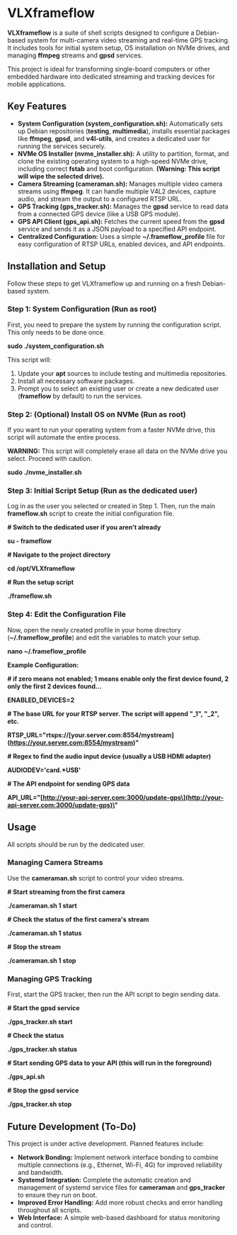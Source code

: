 # VLXframeflow

****VLXframeflow**** is a suite of shell scripts designed to configure a
Debian-based system for multi-camera video streaming and real-time GPS
tracking. It includes tools for initial system setup, OS installation on
NVMe drives, and managing **ffmpeg** streams and **gpsd** services.

This project is ideal for transforming single-board computers or other
embedded hardware into dedicated streaming and tracking devices for
mobile applications.

## Key Features

-   ****System Configuration (******system_configuration.sh******):****
    Automatically sets up Debian repositories (**testing**,
    **multimedia**), installs essential packages like **ffmpeg**,
    **gpsd**, and **v4l-utils**, and creates a dedicated user for
    running the services securely.
-   ****NVMe OS Installer (******nvme_installer.sh******):**** A utility
    to partition, format, and clone the existing operating system to a
    high-speed NVMe drive, including correct **fstab** and boot
    configuration. ****(Warning: This script will wipe the selected
    drive).****
-   ****Camera Streaming (******cameraman.sh******):**** Manages
    multiple video camera streams using **ffmpeg**. It can handle
    multiple V4L2 devices, capture audio, and stream the output to a
    configured RTSP URL.
-   ****GPS Tracking (******gps_tracker.sh******):**** Manages the
    **gpsd** service to read data from a connected GPS device (like a
    USB GPS module).
-   ****GPS API Client (******gps_api.sh******):**** Fetches the current
    speed from the **gpsd** service and sends it as a JSON payload to a
    specified API endpoint.
-   ****Centralized Configuration:**** Uses a simple
    **\~/.frameflow_profile** file for easy configuration of RTSP URLs,
    enabled devices, and API endpoints.

## Installation and Setup

Follow these steps to get VLXframeflow up and running on a fresh
Debian-based system.

### Step 1: System Configuration (Run as root)

First, you need to prepare the system by running the configuration
script. This only needs to be done once.

**sudo ./system_configuration.sh**

This script will:

1.  Update your **apt** sources to include testing and multimedia
    repositories.
2.  Install all necessary software packages.
3.  Prompt you to select an existing user or create a new dedicated user
    (**frameflow** by default) to run the services.

### Step 2: (Optional) Install OS on NVMe (Run as root)

If you want to run your operating system from a faster NVMe drive, this
script will automate the entire process.

****WARNING:**** This script will completely erase all data on the NVMe
drive you select. Proceed with caution.

**sudo ./nvme_installer.sh**

### Step 3: Initial Script Setup (Run as the dedicated user)

Log in as the user you selected or created in Step 1. Then, run the main
**frameflow.sh** script to create the initial configuration file.

**\# Switch to the dedicated user if you aren\'t already**

**su - frameflow**

**\# Navigate to the project directory**

**cd /opt/VLXframeflow**

**\# Run the setup script**

**./frameflow.sh**

### Step 4: Edit the Configuration File

Now, open the newly created profile in your home directory
(**\~/.frameflow_profile**) and edit the variables to match your setup.

**nano \~/.frameflow_profile**

****Example Configuration:****

**\# if zero means not enabled; 1 means enable only the first device
found, 2 only the first 2 devices found\...**

**ENABLED_DEVICES=2**

**\# The base URL for your RTSP server. The script will append \"\_1\",
\"\_2\", etc.**

**RTSP_URL=\"rtsps://\[your.server.com:8554/mystream\](https://your.server.com:8554/mystream)\"**

**\# Regex to find the audio input device (usually a USB HDMI adapter)**

**AUDIODEV=\'card.\*USB\'**

**\# The API endpoint for sending GPS data**

**API_URL=\"\[http://your-api-server.com:3000/update-gps\](http://your-api-server.com:3000/update-gps)\"**

## Usage

All scripts should be run by the dedicated user.

### Managing Camera Streams

Use the **cameraman.sh** script to control your video streams.

**\# Start streaming from the first camera**

**./cameraman.sh 1 start**

**\# Check the status of the first camera\'s stream**

**./cameraman.sh 1 status**

**\# Stop the stream**

**./cameraman.sh 1 stop**

### Managing GPS Tracking

First, start the GPS tracker, then run the API script to begin sending
data.

**\# Start the gpsd service**

**./gps_tracker.sh start**

**\# Check the status**

**./gps_tracker.sh status**

**\# Start sending GPS data to your API (this will run in the
foreground)**

**./gps_api.sh**

**\# Stop the gpsd service**

**./gps_tracker.sh stop**

## Future Development (To-Do)

This project is under active development. Planned features include:

-   ****Network Bonding:**** Implement network interface bonding to
    combine multiple connections (e.g., Ethernet, Wi-Fi, 4G) for
    improved reliability and bandwidth.
-   ****Systemd Integration:**** Complete the automatic creation and
    management of systemd service files for **cameraman** and
    **gps_tracker** to ensure they run on boot.
-   ****Improved Error Handling:**** Add more robust checks and error
    handling throughout all scripts.
-   ****Web Interface:**** A simple web-based dashboard for status
    monitoring and control.
